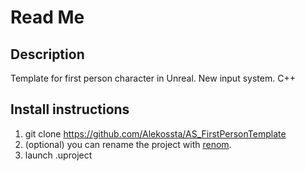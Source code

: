 # Read Me

## Description

Template for first person character in Unreal. New input system. C++

## Install instructions

1. git clone https://github.com/Alekossta/AS_FirstPersonTemplate
2. (optional) you can rename the project with [renom](https://github.com/UnrealisticDev/Renom).
3. launch .uproject

